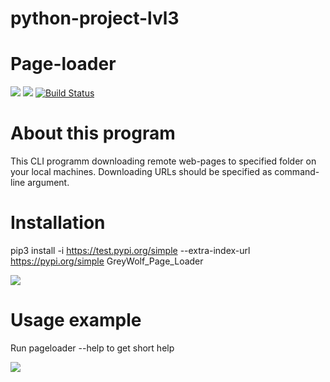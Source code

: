 # python-project-lvl3
# Page-loader

<a href="https://codeclimate.com/github/GreyGreyWolf/python-project-lvl3/maintainability"><img src="https://api.codeclimate.com/v1/badges/492ff6e6146eb354749b/maintainability" /></a>
<a href="https://codeclimate.com/github/GreyGreyWolf/python-project-lvl3/test_coverage"><img src="https://api.codeclimate.com/v1/badges/492ff6e6146eb354749b/test_coverage" /></a>
[![Build Status](https://travis-ci.com/GreyGreyWolf/python-project-lvl3.svg?branch=master)](https://travis-ci.com/GreyGreyWolf/python-project-lvl3)

# About this program

This CLI programm downloading remote web-pages to specified folder on your local machines. Downloading URLs should be specified as command-line argument.

# Installation

pip3 install -i https://test.pypi.org/simple --extra-index-url https://pypi.org/simple GreyWolf_Page_Loader

<a href="https://asciinema.org/a/hmrNvvjOP9Zx7O7CxExwRSDdt" target="_blank"><img src="https://asciinema.org/a/hmrNvvjOP9Zx7O7CxExwRSDdt.svg" /></a>

# Usage example

Run pageloader --help to get short help

<a href="https://asciinema.org/a/knFtYscHiZczz2twtG2XvTC5L" target="_blank"><img src="https://asciinema.org/a/knFtYscHiZczz2twtG2XvTC5L.svg" /></a>